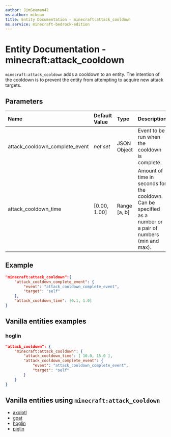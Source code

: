 ```yaml
---
author: JimSeaman42
ms.author: mikeam
title: Entity Documentation - minecraft:attack_cooldown
ms.service: minecraft-bedrock-edition
---
```


# Entity Documentation - minecraft:attack_cooldown

`minecraft:attack_cooldown` adds a cooldown to an entity. The intention of the cooldown is to prevent the entity from attempting to acquire new attack targets.

## Parameters

|Name |Default Value  |Type  |Description  |
|:----------|:----------|:----------|:----------|
|attack_cooldown_complete_event|*not set* | JSON Object |  Event to be run when the cooldown is complete. |
| attack_cooldown_time| [0.00, 1.00]| Range [a, b]| Amount of time in seconds for the cooldown. Can be specified as a number or a pair of numbers (min and max). |

## Example

```json
"minecraft:attack_cooldown":{
    "attack_cooldown_complete_event": {
        "event": "attack_cooldown_complete_event",
        "target": "self"
    },
    "attack_cooldown_time": [0.1, 1.0]
}
```

## Vanilla entities examples

### hoglin

```json
"attack_cooldown": {
    "minecraft:attack_cooldown": {
        "attack_cooldown_time": [ 10.0, 15.0 ],
        "attack_cooldown_complete_event": {
            "event": "attack_cooldown_complete_event",
            "target": "self"
        }
    }
}
```

## Vanilla entities using `minecraft:attack_cooldown`

- [axolotl](../../../../Source/VanillaBehaviorPack_Snippets/entities/axolotl.md)
- [goat](../../../../Source/VanillaBehaviorPack_Snippets/entities/goat.md)
- [hoglin](../../../../Source/VanillaBehaviorPack_Snippets/entities/hoglin.md)
- [piglin](../../../../Source/VanillaBehaviorPack_Snippets/entities/piglin.md)
